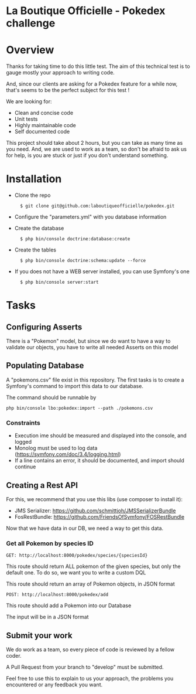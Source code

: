 La Boutique Officielle - Pokedex challenge
========================

# Overview

Thanks for taking time to do this little test. The aim of this technical test is to gauge mostly your approach to writing code.

And, since our clients are asking for a Pokedex feature for a while now, that's seems to be the perfect subject for this test !

We are looking for:
- Clean and concise code
- Unit tests
- Highly maintainable code
- Self documented code


This project should take about 2 hours, but you can take as many time as you need.
And, we are used to work as a team, so don't be afraid to ask us for help, is you are stuck or just if you don't understand something.

# Installation

- Clone the repo

        $ git clone git@github.com:laboutiqueofficielle/pokedex.git
- Configure the "parameters.yml" with you database information
- Create the database
        
        $ php bin/console doctrine:database:create
- Create the tables

        $ php bin/console doctrine:schema:update --force
        
- If you does not have a WEB server installed, you can use Symfony's one
    
        $ php bin/console server:start
        
# Tasks

## Configuring Asserts

There is a "Pokemon" model, but since we do want to have a way to validate our objects, you have to write all needed Asserts on this model

## Populating Database

A "pokemons.csv" file exist in this repository. The first tasks is to create a Symfony's command to import this data to our database.

The command should be runnable by 
        
    php bin/console lbo:pokedex:import --path ./pokemons.csv
    
### Constraints
- Execution ime should be measured and displayed into the console, and logged
- Monolog must be used to log data (https://symfony.com/doc/3.4/logging.html)
- If a line contains an error, it should be documented, and import should continue 
    
    
## Creating a Rest API

For this, we recommend that you use this libs (use composer to install it):
- JMS Serializer: https://github.com/schmittjoh/JMSSerializerBundle
- FosRestBundle: https://github.com/FriendsOfSymfony/FOSRestBundle

Now that we have data in our DB, we need a way to get this data.

### Get all Pokemon by species ID

    GET: http://localhost:8000/pokedex/species/{speciesId}
This route should return ALL pokemon of the given species, but only the default one.
To do so, we want you to write a custom DQL

This route should return an array of Pokemon objects, in JSON format

    POST: http://localhost:8000/pokedex/add
This route should add a Pokemon into our Database

The input will be in a JSON format
## Submit your work

We do work as a team, so every piece of code is reviewed by a fellow coder.

A Pull Request from your branch to "develop" must be submitted.

Feel free to use this to explain to us your approach, the problems you encountered or any feedback you want.
